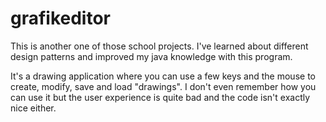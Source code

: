 # grafikeditor

This is another one of those school projects. I've learned about different design patterns and improved my java knowledge with this program.

It's a drawing application where you can use a few keys and the mouse to create, modify, save and load "drawings". I don't even remember how you can use it but the user experience is quite bad and the code isn't exactly nice either.

